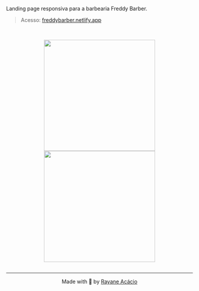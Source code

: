 Landing page responsiva para a barbearia Freddy Barber.
> Acesso: [freddybarber.netlify.app](https://freddybarber.netlify.app/)

<br>

<p align="center">
  <img height="300px" src=".github/3.gif" />  
  <img height="300px" src=".github/1.gif" />  
</p>

##

---
<p align="center">
  Made with 🧡 by <a href="https://www.linkedin.com/in/rayane-ac%C3%A1cio-274092252/"> Rayane Acácio </a>
</p>
